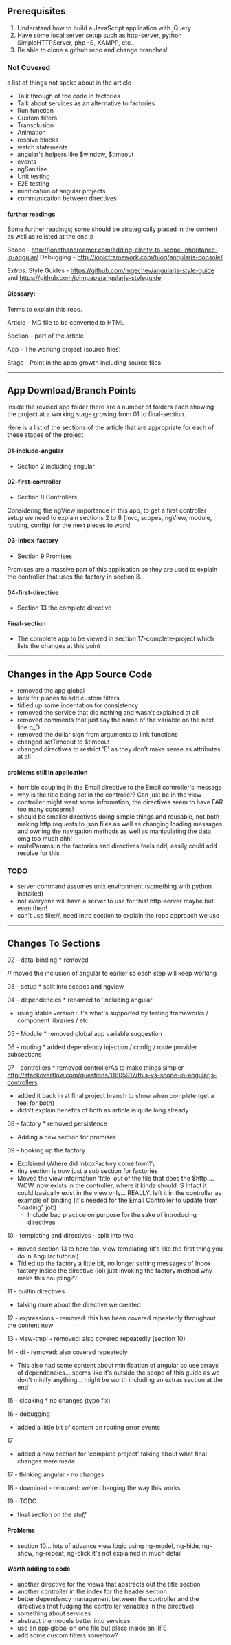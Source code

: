 ## Prerequisites

1. Understand how to build a JavaScript application with jQuery
2. Have some local server setup such as http-server, python SimpleHTTPServer, php -S, XAMPP, etc...
3. Be able to clone a github repo and change branches!

### Not Covered

a list of things not spoke about in the article

- Talk through of the code in factories
- Talk about services as an alternative to factories
- Run function
- Custom filters
- Transclusion
- Animation
- resolve blocks
- watch statements
- angular's helpers like $window, $timeout
- events
- ngSanitize
- Unit testing
- E2E testing
- minification of angular projects
- communication between directives

#### further readings

Some further readings; some should be strategically placed in the content as well as relisted at the end :)

Scope - http://jonathancreamer.com/adding-clarity-to-scope-inheritance-in-angular/
Debugging - http://ionicframework.com/blog/angularjs-console/

*Extras*:
Style Guides - https://github.com/mgechev/angularjs-style-guide
and https://github.com/johnpapa/angularjs-styleguide

#### Glossary:

Terms to explain this repo.

Article - MD file to be converted to HTML

Section - part of the article

App - The working project (source files)

Stage - Point in the apps growth including source files

_____
## App Download/Branch Points

Inside the revised app folder there are a number of folders each showing the project at a working stage growing from 01 to final-section.

Here is a list of the sections of the article that are appropriate for each of these stages of the project

#### 01-include-angular
- Section 2 including angular

#### 02-first-controller
- Section 8 Controllers

Considering the ngView importance in this app, to get a first controller setup we need to explain sections 2 to 8 (mvc, scopes, ngView, module, routing, config) for the next pieces to work!

#### 03-inbox-factory
- Section 9 Promises

Promises are a massive part of this application so they are used to explain the controller that uses the factory in section 8.

#### 04-first-directive
- Section 13 the complete directive

#### Final-section

- The complete app to be viewed in section 17-complete-project which lists the changes at this point

_____
## Changes in the App Source Code

- removed the app global
- look for places to add custom filters
- tidied up some indentation for consistency
- removed the service that did nothing and wasn't explained at all
- removed comments that just say the name of the variable on the next line o_O
- removed the dollar sign from arguments to link functions
- changed setTimeout to $timeout
- changed directives to restrict 'E' as they don't make sense as attributes at all

#### problems still in application
- horrible coupling in the Email directive to the Email controller's message
- why is the title being set in the controller?  Can just be in the view
- controller might want some information, the directives seem to have FAR too many concerns!
- should be smaller directives doing simple things and reusable, not both making http requests to json files as well as changing loading messages and owning the navigation methods as well as manipulating the data omg too much ahh!
- routeParams in the factories and directives feels odd, easily could add resolve for this

### TODO
- server command assumes unix environment (something with python installed)
- not everyone will have a server to use for this! http-server maybe but even then!
- can't use file://, need intro section to explain the repo approach we use

----
## Changes To Sections

02 - data-binding * removed

// moved the inclusion of angular to earlier so each step will keep working

03 - setup * split into scopes and ngview

04 - dependencies * renamed to 'including angular'

* using stable version : it's what's supported by testing frameworks / component libraries / etc.

05 - Module * removed global app variable suggestion

06 - routing * added dependency injection / config / route provider subsections

07 - controllers * removed controllerAs to make things simpler
http://stackoverflow.com/questions/11605917/this-vs-scope-in-angularjs-controllers

* added it back in at final project branch to show when complete (get a feel for both)
* didn't explain benefits of both as article is quite long already

08 - factory * removed persistence

* Adding a new section for promises

09 - hooking up the factory

* Explained \Where did InboxFactory come from?\
* tiny section is now just a sub section for factories
* Moved the view information 'title' _out_ of the file that does the $http.... WOW, now exists in the controller, where it kinda should :S Infact it could basically exist in the view only... REALLY. left it in the controller as example of binding (it's needed for the Email Controller to update from "loading" job)
    *  Include bad practice on purpose for the sake of introducing directives

10 - templating and directives - split into two

* moved section 13 to here too, view templating (it's like the first thing you do in Angular tutorial)
* Tidied up the factory a little bit, no longer setting messages of Inbox factory inside the directive (lol) just invoking the factory method <face-palm> why make this coupling??

11 - builtin directives

* talking more about the directive we created

12 - expressions - removed: this has been covered repeatedly throughout the content now

13 - view-tmpl - removed: also covered repeatedly (section 10)

14 - di - removed: also covered repeatedly

* This also had some content about minification of angular so use arrays of dependencies... seems like it's outside the scope of this guide as we don't minify anything... might be worth including an extras section at the end

15 - cloaking * no changes (typo fix)

16 - debugging

* added a little bit of content on routing error events

17 - 
* added a new section for 'complete project' talking about what final changes were made.

17 - thinking angular - no changes

18 - download - removed: we're changing the way this works

19 - TODO
- final section on the _stuff_

#### Problems
- section 10... lots of advance view logic using ng-model, ng-hide, ng-show, ng-repeat, ng-click it's not explained in much detail

#### Worth adding to code
- another directive for the views that abstracts out the title section
- another controller in the index for the header section
- better dependency management between the controller and the directives (not fudging the controller variables in the directive)
- something about services
- abstract the models better into services
- use an app global on one file but place inside an IIFE
- add some custom filters somehow?


